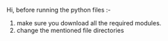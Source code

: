Hi, before running the python files :-
1. make sure you download all the required modules.
2. change the mentioned file directories
